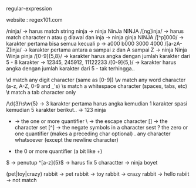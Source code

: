 regular-expression

website : regex101.com

/ninja/  -> harus match string ninja -> ninja NinJa NINJA
/[ng]inja/ -> harus match character n atau g diawal dan inja -> ninja ginja NINJA
/[^p]000/ -> karakter pertama bisa semua kecuali p -> a000 b000 3000 4000
/[a-zA-Z]inja/ -> karakter pertama antara a sampai z dan A sampai Z -> ninja Ninja Winja pinja
/[0-9]{5,8}/ -> karakter harus angka dengan jumlah karakter dari 5 - 8 karakter -> 12345, 245912, 11122233
/[0-9]{5,}/ -> karakter harus angka dengan jumlah karakter dari 5 - tak terhingga..

\d match any digit character (same as [0-9])
\w match any word character (a-z, A-Z, 0-9 and _'s)
\s match a whitespace character (spaces, tabs, etc)
\t match a tab character only

/\d{3}\s\w{5} -> 3 karakter pertama harus angka kemudian 1 karakter spasi kemudian 5 karakter berikut.. -> 123 ninja

+ -> the one or more quantifier
\ -> the escape character
[] -> the character set
[^]  -> the negate symbols in a character sest
? the zero or one quantifier (makes a preceding char optional)
. any character whatsoever (except the newline character)
* the 0 or more quantifier (a bit like +)

$ -> penutup
^[a-z]{5}$ -> harus fix 5 charactter -> ninja boyet

(pet|toy|crazy) rabbit 
-> pet rabbit
-> toy rabbit
-> crazy rabbit
-> hello rabiit -> not match